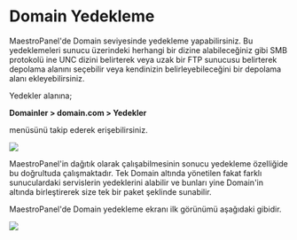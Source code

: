 # Domain Yedekleme

MaestroPanel'de Domain seviyesinde yedekleme yapabilirsiniz. Bu yedeklemeleri sunucu üzerindeki herhangi bir dizine alabileceğiniz gibi SMB protokolü ine UNC dizini belirterek veya uzak bir FTP sunucusu belirterek depolama alanını seçebilir veya kendinizin belirleyebileceğini bir depolama alanı ekleyebilirsiniz.

Yedekler alanına;

**Domainler > domain.com > Yedekler**

menüsünü takip ederek erişebilirsiniz.

![](https://lh3.googleusercontent.com/G0qpF9ynJocqmQ5qwG1POGFud0gJPPc_h4wWxds8tP9QofyTvpfdyNw6g2Th04ZuhxrY2BEb50wGH6nloZOzm5FjAU9QahTh9XNa4bd-fvhwu2m2amGhttf-ms5-lwfsFg)

MaestroPanel'in dağıtık olarak çalışabilmesinin sonucu yedekleme özelliğide bu doğrultuda çalışmaktadır. Tek Domain altında yönetilen fakat farklı sunuculardaki servislerin yedeklerini alabilir ve bunları yine Domain'in altında birleştirerek size tek bir paket şeklinde sunabilir.

MaestroPanel'de Domain yedekleme ekranı ilk görünümü aşağıdaki gibidir.

![](https://lh6.googleusercontent.com/HoyCGcdXcFIrgikaC2Gj36j4p6ZgIVwrVN4fP2d8ZSMdxHtielWCWNDqCti_lU-jFsym-wBvCukgLHnPU-ddoE1wZi3c7bm3oUZ0b6JataJJyvn14B2MERcZCv9MAgxEqw)